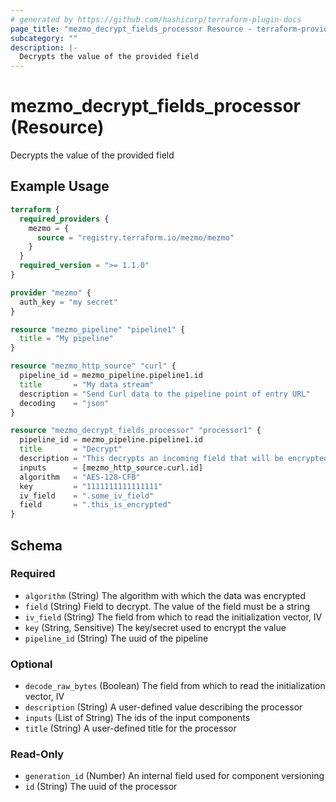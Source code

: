 ```yaml
---
# generated by https://github.com/hashicorp/terraform-plugin-docs
page_title: "mezmo_decrypt_fields_processor Resource - terraform-provider-mezmo"
subcategory: ""
description: |-
  Decrypts the value of the provided field
---
```


# mezmo_decrypt_fields_processor (Resource)

Decrypts the value of the provided field

## Example Usage

```terraform
terraform {
  required_providers {
    mezmo = {
      source = "registry.terraform.io/mezmo/mezmo"
    }
  }
  required_version = ">= 1.1.0"
}

provider "mezmo" {
  auth_key = "my secret"
}

resource "mezmo_pipeline" "pipeline1" {
  title = "My pipeline"
}

resource "mezmo_http_source" "curl" {
  pipeline_id = mezmo_pipeline.pipeline1.id
  title       = "My data stream"
  description = "Send Curl data to the pipeline point of entry URL"
  decoding    = "json"
}

resource "mezmo_decrypt_fields_processor" "processor1" {
  pipeline_id = mezmo_pipeline.pipeline1.id
  title       = "Decrypt"
  description = "This decrypts an incoming field that will be encrypted"
  inputs      = [mezmo_http_source.curl.id]
  algorithm   = "AES-128-CFB"
  key         = "1111111111111111"
  iv_field    = ".some_iv_field"
  field       = ".this_is_encrypted"
}
```

<!-- schema generated by tfplugindocs -->
## Schema

### Required

- `algorithm` (String) The algorithm with which the data was encrypted
- `field` (String) Field to decrypt. The value of the field must be a string
- `iv_field` (String) The field from which to read the initialization vector, IV
- `key` (String, Sensitive) The key/secret used to encrypt the value
- `pipeline_id` (String) The uuid of the pipeline

### Optional

- `decode_raw_bytes` (Boolean) The field from which to read the initialization vector, IV
- `description` (String) A user-defined value describing the processor
- `inputs` (List of String) The ids of the input components
- `title` (String) A user-defined title for the processor

### Read-Only

- `generation_id` (Number) An internal field used for component versioning
- `id` (String) The uuid of the processor
